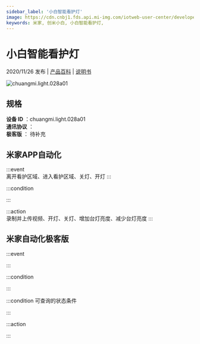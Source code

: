 ```yaml
---
sidebar_label: '小白智能看护灯'
image: https://cdn.cnbj1.fds.api.mi-img.com/iotweb-user-center/developer_1679048479212ZgB20jxg.png?GalaxyAccessKeyId=AKVGLQWBOVIRQ3XLEW&Expires=9223372036854775807&Signature=aU17Srg3JRjvJyWzd+iNKeIYHgQ=
keywords: 米家, 创米小白, 小白智能看护灯, 
---
```

# 小白智能看护灯

2020/11/26 发布 | [产品百科](https://home.mi.com/webapp/content/baike/product/index.html?model=chuangmi.light.028a01/) | [说明书](https://home.mi.com/views/introduction.html?model=chuangmi.light.028a01&region=cn)

![chuangmi.light.028a01](https://cdn.cnbj1.fds.api.mi-img.com/iotweb-user-center/developer_1679048479212ZgB20jxg.png?GalaxyAccessKeyId=AKVGLQWBOVIRQ3XLEW&Expires=9223372036854775807&Signature=aU17Srg3JRjvJyWzd+iNKeIYHgQ=)

## 规格  
> 
**设备 ID** ：chuangmi.light.028a01  
**通讯协议** ：  
**极客版**  ： 待补充 


## 米家APP自动化  

:::event  
离开看护区域、进入看护区域、关灯、开灯
:::

:::condition  

:::

:::action   
录制并上传视频、开灯、关灯、增加台灯亮度、减少台灯亮度
:::

## 米家自动化极客版  

:::event  

:::

:::condition  

:::

:::condition 可查询的状态条件  

:::

:::action  

:::

        
